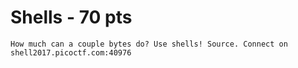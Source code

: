 # **Shells - 70 pts**

```
How much can a couple bytes do? Use shells! Source. Connect on shell2017.picoctf.com:40976
```
